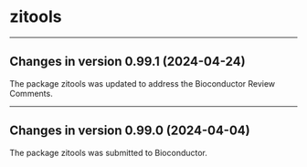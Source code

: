 # zitools

------------------------------------------------------------------------
## Changes in version 0.99.1 (2024-04-24)

The package zitools was updated to address the Bioconductor Review Comments. 

------------------------------------------------------------------------
## Changes in version 0.99.0 (2024-04-04)

The package zitools was submitted to Bioconductor.

